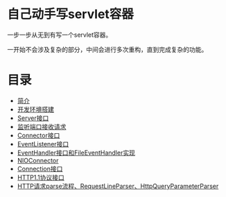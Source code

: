 # 自己动手写servlet容器

一步一步从无到有写一个servlet容器。

一开始不会涉及复杂的部分，中间会进行多次重构，直到完成复杂的功能。

# 目录

* [简介](0-目录.md)
* [开发环境搭建](1-开发环境搭建.md)
* [Server接口](2.1-Server接口编写.md)
* [监听端口接收请求](2.2-监听端口接收请求.md)
* [Connector接口](2.3-connector接口.md)
* [EventListener接口](2.4-EventListener支持.md)
* [EventHandler接口和FileEventHandler实现](3.1-EventHandler接口和FileEventHandler实现.md)
* [NIOConnector](3.2-NIOConnector.md)
* [Connection接口](3.3-Connection接口.md)
* [HTTP1.1协议接口](4.1-HTTP1.1协议实体接口.md)
* [HTTP请求parse流程、RequestLineParser、HttpQueryParameterParser](4.2-HTTP请求parse流程.md)


